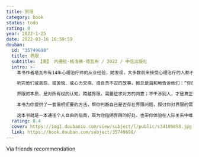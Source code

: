 ```yaml
---
title: 界限
category: book
status: todo
rating: 0
year: 2022-1-25
date: 2022-03-16 16:59:59
douban:
  id: "35749698"
  title: 界限
  subtitle: 【美】 内德拉·格洛佛·塔瓦布 / 2022 / 中信出版社
  intro: >-
    本书作者塔瓦布有14年心理治疗师的从业经验，她发现，大多数前来接受心理治疗的人都不知道人生是有界限问题的，而界限问题在他们的生活中比比皆是，如缺乏自我关爱、讨好型人格、回避型依恋、把过度亲密当作社交手段、容易被情感操控和道德绑架、时间管理困难、情绪易受社交媒体影响等。

    听完他们或哀怨、或苦恼、或心力交瘁、或自责不安的故事，她总是温和地告诉他们：“你的问题出在界限上。”

    界限的本质，是对所有权的认知，跨越界限，需要征求对方的同意；不干涉别人，才是真正的修养和成熟。

    本书为你提供了一套简明扼要的方法，帮你判断自己是否存在界限问题，探讨你对界限的需求程度，教你一步步地设定和执行自己的界限，同时又不会感到内疚，厘清与他人的关系，有勇气展开健康的人际交往。

    这本书就是一本通往个人自由的指南，既为你指明界限的好处，也带你体验在人际关系中维护自身价值观的艰辛。书中还有基于真实故事改编的案例，加入措辞和应对建议，读者可以放心采纳，练习适合自己的表达。
  rating: 8.4
  cover: https://img1.doubanio.com/view/subject/l/public/s34105898.jpg
  link: https://book.douban.com/subject/35749698/
---
```


Via friends recommendation 
